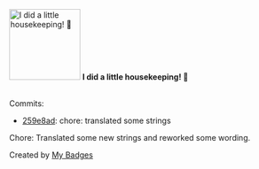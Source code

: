 <img src="https://my-badges.github.io/my-badges/chore-commit.png" alt="I did a little housekeeping! 🧹" title="I did a little housekeeping! 🧹" width="128">
<strong>I did a little housekeeping! 🧹</strong>
<br><br>

Commits:

- <a href="https://github.com/dai/commafeed/commit/259e8ad4e5b250c3a5962ad39d90deffb54c8523">259e8ad</a>: chore: translated some strings

Chore: Translated some new strings and reworked some wording.


Created by <a href="https://github.com/my-badges/my-badges">My Badges</a>